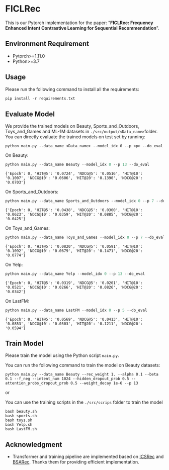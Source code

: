 # FICLRec

This is our Pytorch implementation for the paper: "**FICLRec: Frequency Enhanced Intent Contrastive Learning for Sequential Recommendation**".

## Environment  Requirement

* Pytorch>=1.11.0
* Python>=3.7  

## Usage

Please run the following command to install all the requirements:  

```python
pip install -r requirements.txt
```

## Evaluate Model

We provide the trained models on Beauty, Sports_and_Outdoors, Toys_and_Games and ML-1M datasets in `./src/output/<Data_name>`folder. You can directly evaluate the trained models on test set by running:

```
python main.py --data_name <Data_name> --model_idx 0 --p <p> --do_eval
```

On Beauty:

```python
python main.py --data_name Beauty --model_idx 0 --p 13 --do_eval
```

```
{'Epoch': 0, 'HIT@5': '0.0724', 'NDCG@5': '0.0516', 'HIT@10': '0.1007', 'NDCG@10': '0.0606', 'HIT@20': '0.1390', 'NDCG@20': '0.0703'}
```

On Sports_and_Outdoors:

```python
python main.py --data_name Sports_and_Outdoors --model_idx 0 --p 7 --do_eval
```

```
{'Epoch': 0, 'HIT@5': '0.0438', 'NDCG@5': '0.0300', 'HIT@10': '0.0623', 'NDCG@10': '0.0359', 'HIT@20': '0.0885', 'NDCG@20': '0.0425'}
```

On Toys_and_Games:

```python
python main.py --data_name Toys_and_Games --model_idx 0 --p 7 --do_eval 
```

```
{'Epoch': 0, 'HIT@5': '0.0820', 'NDCG@5': '0.0591', 'HIT@10': '0.1092', 'NDCG@10': '0.0679', 'HIT@20': '0.1471', 'NDCG@20': '0.0774'}
```


On Yelp:

```python
python main.py --data_name Yelp --model_idx 0 --p 13 --do_eval 
```

```
{'Epoch': 0, 'HIT@5': '0.0319', 'NDCG@5': '0.0201', 'HIT@10': '0.0521', 'NDCG@10': '0.0266', 'HIT@20': '0.0826', 'NDCG@20': '0.0342'}
```


On LastFM:

```python
python main.py --data_name LastFM --model_idx 0 --p 5 --do_eval
```

```
{'Epoch': 0, 'HIT@5': '0.0569', 'NDCG@5': '0.0413', 'HIT@10': '0.0853', 'NDCG@10': '0.0503', 'HIT@20': '0.1211', 'NDCG@20': '0.0594'}
```


## Train Model

Please train the model using the Python script `main.py`.

You can run the following command to train the model on Beauty datasets:

```
python main.py --data_name Beauty --rec_weight 1. --alpha 0.1 --beta 0.1 --f_neg --intent_num 1024 --hidden_dropout_prob 0.5 --attention_probs_dropout_prob 0.5 --weight_decay 1e-6 --p 13
```
or

You can use the training scripts in the `./src/scrips` folder to train the model 
```angular2html
bash beauty.sh
bash sports.sh
bash toys.sh
bash Yelp.sh
bash LastFM.sh
```
## Acknowledgment

- Transformer and training pipeline are implemented based on [ICSRec](https://github.com/qinhsiu/icsrec) and [BSARec](https://github.com/yehjin-shin/BSARec). Thanks them for providing efficient implementation.



